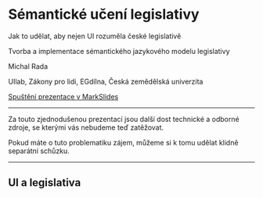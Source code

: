 # Sémantické učení legislativy

Jak to udělat, aby nejen UI rozuměla české legislativě

Tvorba a implementace sémantického jazykového modelu legislativy

Michal Rada

UIlab, Zákony pro lidi, EGdílna, Česká zemědělská univerzita


[Spuštění prezentace v MarkSlides](https://markslides.ai/public/remote-slide/?url=https://raw.githubusercontent.com/egdilna/slm-legislativa/main/prezentace-slm-rvis-psdpl.md)

---

Za touto zjednodušenou prezentací jsou další dost technické a odborné zdroje, se kterými vás nebudeme teď zatěžovat.

Pokud máte o tuto problematiku zájem, můžeme si k tomu udělat klidně separátní schůzku.

---

## UI a legislativa

